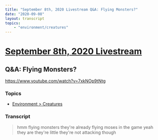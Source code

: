 ```yaml
---
title: "September 8th, 2020 Livestream Q&A: Flying Monsters?"
date: "2020-09-08"
layout: transcript
topics:
    - "environment/creatures"
---
```

# [September 8th, 2020 Livestream](../2020-09-08.md)
## Q&A: Flying Monsters?
https://www.youtube.com/watch?v=7xkNOp9tNtg

### Topics
* [Environment > Creatures](../topics/environment/creatures.md)

### Transcript

> hmm flying monsters they're already flying moses in the game yeah they are they're little they're not attacking though
